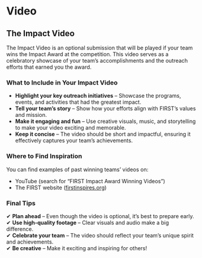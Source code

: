 # Video

## **The Impact Video**

The Impact Video is an optional submission that will be played if your team wins the Impact Award at the competition. This video serves as a celebratory showcase of your team’s accomplishments and the outreach efforts that earned you the award.

### **What to Include in Your Impact Video**

* **Highlight your key outreach initiatives** – Showcase the programs, events, and activities that had the greatest impact.
* **Tell your team’s story** – Show how your efforts align with FIRST’s values and mission.
* **Make it engaging and fun** – Use creative visuals, music, and storytelling to make your video exciting and memorable.
* **Keep it concise** – The video should be short and impactful, ensuring it effectively captures your team’s achievements.

### **Where to Find Inspiration**

You can find examples of past winning teams’ videos on:

* YouTube (search for “FIRST Impact Award Winning Videos”)
* The FIRST website ([firstinspires.org](https://www.firstinspires.org))

### **Final Tips**

✔ **Plan ahead** – Even though the video is optional, it’s best to prepare early.\
✔ **Use high-quality footage** – Clear visuals and audio make a big difference.\
✔ **Celebrate your team** – The video should reflect your team’s unique spirit and achievements.\
✔ **Be creative** – Make it exciting and inspiring for others!
